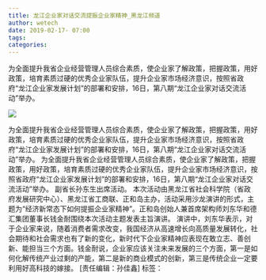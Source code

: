 ```yaml
---
title: 龙江企业家对话交流提振企业家精神_黑龙江频道
author: wetech
date: 2019-02-17- 07:00
tags: 
categories: 
---
```

为全面提升我省企业经营管理人员综合素质，使企业家了解政策，把握政策，用好政策，培育素质过硬的优秀企业家队伍，提升企业家市场经济意识，按照省政府“龙江企业家发展计划”的部署和安排，16日，第八期“龙江企业家对话交流活动”举办。
<!-- more -->
                
<img align="center" border="0" src="http://p2.ifengimg.com/a/2016/0810/204c433878d5cf9size1_w16_h16.png" />
                
                
            
为全面提升我省企业经营管理人员综合素质，使企业家了解政策，把握政策，用好政策，培育素质过硬的优秀企业家队伍，提升企业家市场经济意识，按照省政府“龙江企业家发展计划”的部署和安排，16日，第八期“龙江企业家对话交流活动”举办。
为全面提升我省企业经营管理人员综合素质，使企业家了解政策，把握政策，用好政策，培育素质过硬的优秀企业家队伍，提升企业家市场经济意识，按照省政府“龙江企业家发展计划”的部署和安排，16日，第八期“龙江企业家对话交流活动”举办。
副省长孙东生出席活动。
本次活动由黑龙江省社会科学院（省政府发展研究中心）、黑龙江省工商联、正和岛主办，活动采用沙龙演讲的形式，主题为“经济新常态下如何提振企业家精神”。正和岛创始人兼首席架构师刘东华和德汇集团董事长钱金耐围绕本次活动主题发表主旨演讲。
演讲中，刘东华表示，对于企业家来说，随着消费者需求改变，我国经济从高速增长向高质量发展转化，社会期待和社会需求也有了新的变化，新时代下企业家精神应表现在敢立志、善创新、能担当三个方面。钱金耐说，企业家应该关注未来发展的三个方面，第一是如何化解传统产业过剩的产能，第二是新的商业模式的创新，第三是传统企业一定要利用好高科技的嫁接。
[责任编辑：孙佳鑫]
标签：
 
             
